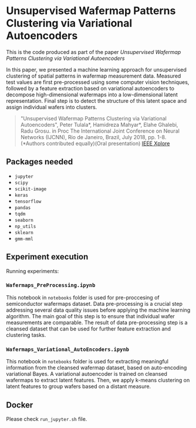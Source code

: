 # Unsupervised Wafermap Patterns Clustering via Variational Autoencoders

This is the code produced as part of the paper _Unsupervised Wafermap Patterns Clustering via Variational Autoencoders_ 

In this paper, we presented a machine learning approach for unsupervised clustering of spatial patterns in wafermap measurement data. Measured test values are first pre-processed using some computer vision techniques, followed by a feature extraction based on variational autoencoders to decompose high-dimensional wafermaps into a low-dimensional latent representation. Final step is to detect the structure of this latent space and assign individual wafers into clusters.

> "Unsupervised Wafermap Patterns Clustering via Variational Autoencoders",
> Peter Tulala*, Hamidreza Mahyar*, Elahe Ghalebi, Radu Grosu. in Proc The International Joint Conference on Neural Networks (IJCNN), Rio de Janeiro, Brazil, July 2018, pp. 1-8. (*Authors contributed equally)(Oral presentation) [IEEE Xplore](https://ieeexplore.ieee.org/abstract/document/8489422)

## Packages needed

 - `jupyter`
 - `scipy`
 - `scikit-image`
 - `keras`
 - `tensorflow`
 - `pandas`
 - `tqdm`
 - `seaborn`
 - `np_utils`
 - `sklearn`
 - `gmm-mml`

## Experiment execution

Running experiments:

### `Wafermaps_PreProcessing.ipynb`

This notebook in `notebooks` folder is used for pre-proccesing of semiconductor wafermaps dataset. Data pre-processing is a crucial step addressing several data quality issues before applying the machine learning algorithm. The main goal of this step is to ensure that individual wafer measurements are comparable.  The result of data pre-processing step is a cleansed dataset that can be used for further feature extraction and clustering tasks.

### `Wafermaps_Variational_AutoEncoders.ipynb`

This notebook in `notebooks` folder is used for extracting meaningful information from the cleansed wafermap dataset,  based on auto-encoding variational Bayes. A variational autoencoder is trained on cleansed wafermaps to extract latent features. Then, we apply k-means clustering on latent features to group wafers based on a distant measure.

## Docker

Please check `run_jupyter.sh` file.
